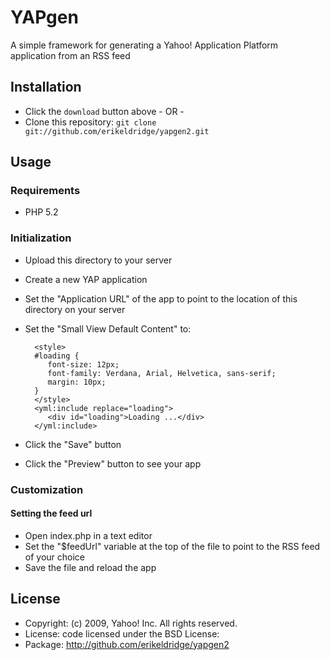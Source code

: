 # YAPgen

A simple framework for generating a Yahoo! Application Platform application from an RSS feed

## Installation

* Click the `download` button above - OR - 
* Clone this repository: `git clone git://github.com/erikeldridge/yapgen2.git`

## Usage

### Requirements

* PHP 5.2

### Initialization

* Upload this directory to your server
* Create a new YAP application
* Set the "Application URL" of the app to point to the location of this directory on your server
* Set the "Small View Default Content" to:

        <style>
        #loading {
           font-size: 12px;
           font-family: Verdana, Arial, Helvetica, sans-serif;
           margin: 10px;
        }
        </style>
        <yml:include replace="loading">
           <div id="loading">Loading ...</div>
        </yml:include>   
        
* Click the "Save" button
* Click the "Preview" button to see your app

### Customization

#### Setting the feed url

* Open index.php in a text editor
* Set the "$feedUrl" variable at the top of the file to point to the RSS feed of your choice
* Save the file and reload the app

## License

* Copyright: (c) 2009, Yahoo! Inc. All rights reserved.
* License: code licensed under the BSD License:
* Package: http://github.com/erikeldridge/yapgen2
